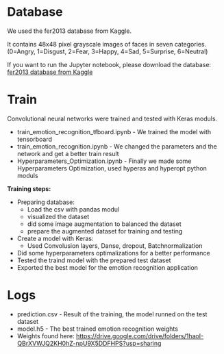 # Database

We used the fer2013 database from Kaggle.

It contains 48x48 pixel grayscale images of faces in seven categories.
(0=Angry, 1=Disgust, 2=Fear, 3=Happy, 4=Sad, 5=Surprise, 6=Neutral)

If you want to run the Jupyter notebook, please download the database:
[fer2013 database from Kaggle](https://www.kaggle.com/c/challenges-in-representation-learning-facial-expression-recognition-challenge/data)

# Train

Convolutional neural networks were trained and tested with Keras moduls.

* train_emotion_recognition_tfboard.ipynb - We trained the model with tensorboard
* train_emotion_recognition.ipynb - We changed the parameters and the network and get a better train result
* Hyperparameters_Optimization.ipynb - Finally we made some Hyperparameters Optimization, used hyperas and hyperopt python moduls

**Training steps:**
* Preparing database:
	* Load the csv with pandas modul
	* visualized the dataset
	* did some image augmentation to balanced the dataset
	* prepare the augmented dataset for training and testing
* Create a model with Keras:
	* Used Convolusion layers, Danse, dropout, Batchnormalization
* Did some hyperparameters optimalizations for a better performance 
* Tested the traind model with the prepared test dataset
* Exported the best model for the emotion recognition application


# Logs
* prediction.csv - Result of the training, the model runned on the test dataset
* model.h5 - The best trained emotion recognition weights 
* Weights found here: https://drive.google.com/drive/folders/1haoI-QBrXVWJQ2KH0hZ-npU9X5DDFHPS?usp=sharing
